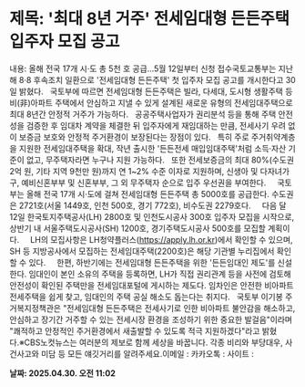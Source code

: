 # **제목: '최대 8년 거주' 전세임대형 든든주택 입주자 모집 공고**

  내용: 올해 전국 17개 시·도 총 5천 호 공급…5월 12일부터 신청 접수국토교통부는 지난해 8·8 후속조치 일환으로 '전세임대형 든든주택' 첫 입주자 모집 공고를 개시한다고 30일 밝혔다.   국토부에 따르면 전세임대형 든든주택은 빌라, 다세대, 도시형 생활주택 등 비(非)아파트 주택에서 안심하고 지낼 수 있게 설계된 새로운 유형의 전세임대주택으로 최대 8년간 안정적 거주가 가능하다.   공공주택사업자가 권리분석 등을 통해 주택 안전성을 검증한 후 임대차 계약을 체결한 뒤 입주자에게 재임대하는 만큼, 전세사기 우려 없이 보증금 보호와 안정적 주거환경이 보장된다는 장점이 있다.   특히 주로 주거취약계층을 지원한 전세임대주택을 확대, 작년 출시한 '든든전세 매입임대주택'처럼 소득·자산 기준이 없고, 무주택자라면 누구나 지원 가능하다.   또한 전세보증금의 최대 80%(수도권 2억 원, 기타 지역 9천만 원)까지 연 1~2% 수준 이자로 지원하며, 신생아 및 다자녀가구, 예비신혼부부 및 신혼부부, 그 외 무주택자 순으로 입주 우선권을 부여한다.     국토부는 올해 전국 17개 시·도에 걸쳐 전세임대형 든든주택 총 5000호를 공급한다. 수도권은 2721호(서울 1449호, 인천 500호, 경기 772호), 비수도권 2279호다.     다음 달 12일 한국토지주택공사(LH) 2800호 및 인천도시공사 300호 입주자 모집을 시작으로, 상반기 내 서울주택도시공사(SH) 1200호, 경기주택도시공사 500호를 모집할 계획이다.     LH의 모집사항은 LH청약플러스(https://apply.lh.or.kr)에서 확인할 수 있으며, SH 등 지방공사에서 모집하는 전세임대주택(2200호)은 해당 기관별 누리집에서 확인할 수 있다.     한편, 하반기에는 전세임대형 든든주택을 위한 '든든임대인 제도'를 신설한다. 임대인이 본인 소유의 주택을 등록하면, LH가 직접 권리관계 등을 사전에 검토해 안전성이 확인된 주택만을 전세임대포털에 게시하는 제도다. 임차인은 안전한 비아파트 전세주택을 쉽게 찾고, 임대인의 주택 공실 해소도 돕는다는 취지다.   국토부 이기봉 주거복지정책관은 "전세임대형 든든주택은 전세사기로 인한 비아파트 불안감을 해소하고, 안심하고 장기간 거주할 수 있는 전세시장 환경을 조성하기 위한 중요한 발걸음"이라며 "쾌적하고 안정적인 주거환경에서 새출발할 수 있도록 적극 지원하겠다"라고 밝혔다.※CBS노컷뉴스는 여러분의 제보로 함께 세상을 바꿉니다. 각종 비리와 부당대우, 사건사고와 미담 등 모든 얘깃거리를 알려주세요.이메일 : 카카오톡 : 사이트 :

  **날짜: 2025.04.30. 오전 11:02**